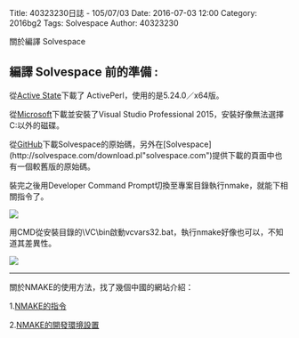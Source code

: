 Title: 40323230日誌 - 105/07/03
Date: 2016-07-03 12:00
Category: 2016bg2
Tags: Solvespace
Author: 40323230


關於編譯 Solvespace

<!-- PELICAN_END_SUMMARY -->

<h2>編譯 Solvespace 前的準備 :</h2>

從[Active State](http://www.activestate.com/activeperl/downloads"activestate.com")下載了 ActivePerl，使用的是5.24.0／x64版。

從[Microsoft](https://www.visualstudio.com/downloads/download-visual-studio-vs"visualstudio.com")下載並安裝了Visual Studio Professional 2015，安裝好像無法選擇C:以外的磁碟。

從[GitHub](https://github.com/whitequark/solvespace"github.com")下載Solvespace的原始碼，另外在[Solvespace](http://solvespace.com/download.pl"solvespace.com")提供下載的頁面中也有一個較舊版的原始碼。

裝完之後用Developer Command Prompt切換至專案目錄執行nmake，就能下相關指令了。

![](https://raw.githubusercontent.com/coursemdetw/project_site_files/gh-pages/files/2016spring/g2/Python_solvespace/0703_01.jpg)

用CMD從安裝目錄的\VC\bin啟動vcvars32.bat，執行nmake好像也可以，不知道其差異性。

![](https://raw.githubusercontent.com/coursemdetw/project_site_files/gh-pages/files/2016spring/g2/Python_solvespace/0703_02.jpg)

<hr>

關於NMAKE的使用方法，找了幾個中國的網站介紹：

1.[NMAKE的指令](http://www.cnblogs.com/kekec/archive/2013/04/21/3007277.html"cnblogs.com")

2.[NMAKE的開發環境設置](http://blog.csdn.net/cneaglelee/article/details/11714803"csdn.net")